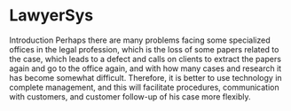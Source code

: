 # LawyerSys
Introduction Perhaps there are many problems facing some specialized offices in the legal profession, which is the loss of some papers related to the case, which leads to a defect and calls on clients to extract the papers again and go to the office again, and with how many cases and research it has become somewhat difficult. Therefore, it is better to use technology in complete management, and this will facilitate procedures, communication with customers, and customer follow-up of his case more flexibly.
